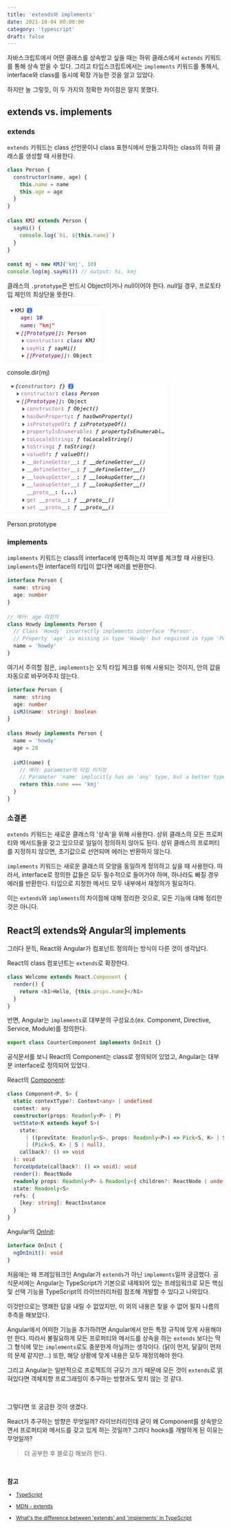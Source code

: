 ```yaml
---
title: 'extends와 implements'
date: 2021-10-04 00:00:00
category: 'typescript'
draft: false
---
```


자바스크립트에서 어떤 클래스를 상속받고 싶을 때는 하위 클래스에서 `extends` 키워드를 통해 상속 받을 수 있다. 그리고 타입스크립트에서는 `implements` 키워드를 통해서, interface와 <span class="return">class</span>를 동시에 확장 가능한 것을 알고 있었다.

하지만 늘 그렇듯, 이 두 가지의 정확한 차이점은 알지 못했다.

## extends vs. implements

### extends

`extends` 키워드는 <span class="return">class</span> 선언문이나 <span class="return">class</span> 표현식에서 만들고자하는 <span class="return">class</span>의 하위 클래스를 생성할 때 사용한다.

```js
class Person {
  constructor(name, age) {
    this.name = name
    this.age = age
  }
}

class KMJ extends Person {
  sayHi() {
    console.log(`hi, ${this.name}`)
  }
}

const mj = new KMJ('kmj', 10)
console.log(mj.sayHi()) // output: hi, kmj
```

클래스의 `.prototype`은 반드시 Object이거나 null이어야 한다. null일 경우, 프로토타입 체인의 최상단을 뜻한다.

<div class="img-div">
  <img src="./images/extends-implements/kmj-dir.png" alt="mj prototype">
  <p>console.dir(mj)</p>
</div>

<div class="img-div">
  <img src="./images/extends-implements/person-prototype.png" alt="Peron prototype">
  <p>Person.prototype</p>
</div>

### implements

`implements` 키워드는 <span class="return">class</span>의 interface에 만족하는지 여부를 체크할 때 사용된다. `implements`한 interface의 타입이 없다면 에러를 반환한다.

```ts
interface Person {
  name: string
  age: number
}

// 에러: age 미정의
class Howdy implements Person {
  // Class 'Howdy' incorrectly implements interface 'Person'.
  // Property 'age' is missing in type 'Howdy' but required in type 'Person'.
  name = 'howdy'
}
```

여기서 주의할 점은, `implements`는 오직 타입 체크를 위해 사용되는 것이지, 안의 값을 자동으로 바꾸어주지 않는다.

```ts
interface Person {
  name: string
  age: number
  isMJ(name: string): boolean
}

class Howdy implements Person {
  name = 'howdy'
  age = 20

  isMJ(name) {
    // 에러: parameter의 타입 미지정
    // Parameter 'name' implicitly has an 'any' type, but a better type may be inferred from usage.
    return this.name === 'kmj'
  }
}
```

### 소결론

`extends` 키워드는 새로운 클래스의 '상속'을 위해 사용한다. 상위 클래스의 모든 프로퍼티와 메서드들을 갖고 있으므로 일일이 정의하지 않아도 된다. 상위 클래스의 프로퍼티를 지정하지 않으면, 초기값으로 선언되며 에러는 반환하지 않는다.

`implements` 키워드는 새로운 클래스의 모양을 동일하게 정의하고 싶을 때 사용한다. 따라서, interface로 정의한 값들은 모두 필수적으로 들어가야 하며, 하나라도 빠질 경우 에러를 반환한다. 타입으로 지정한 메서드 모두 내부에서 재정의가 필요하다.

이는 `extends`와 `implements`의 차이점에 대해 정리한 것으로, 모든 기능에 대해 정리한 것은 아니다.

## React의 extends와 Angular의 implements

그러다 문득, React와 Angular가 컴포넌트 정의하는 방식이 다른 것이 생각났다.

React의 class 컴포넌트는 `extends`로 확장한다.

```js
class Welcome extends React.Component {
  render() {
    return <h1>Hello, {this.props.name}</h1>
  }
}
```

반면, Angular는 `implements`로 대부분의 구성요소(ex. Component, Directive, Service, Module)를 정의한다.

```ts
export class CounterComponent implements OnInit {}
```

공식문서를 보니 React의 Component는 class로 정의되어 있었고, Angular는 대부분 interface로 정의되어 있었다.

React의 <a href="https://github.com/DefinitelyTyped/DefinitelyTyped/blob/master/types/react/index.d.ts#L433" target="_blank">Component</a>:

```ts
class Component<P, S> {
  static contextType?: Context<any> | undefined
  context: any
  constructor(props: Readonly<P> | P)
  setState<K extends keyof S>(
    state:
      | ((prevState: Readonly<S>, props: Readonly<P>) => Pick<S, K> | S | null)
      | (Pick<S, K> | S | null),
    callback?: () => void
  ): void
  forceUpdate(callback?: () => void): void
  render(): ReactNode
  readonly props: Readonly<P> & Readonly<{ children?: ReactNode | undefined }>
  state: Readonly<S>
  refs: {
    [key: string]: ReactInstance
  }
}
```

Angular의 <a href="https://angular.io/api/core/OnInit" target="_blank">OnInit</a>:

```ts
interface OnInit {
  ngOnInit(): void
}
```

처음에는 왜 프레임워크인 Angular가 `extends`가 아닌 `implements`일까 궁금했다. 공식문서에는 Angular는 TypeScript가 기본으로 내제되어 있는 프레임워크로 모든 핵심 및 선택 기능을 TypeScript의 라이브러리처럼 참조해 개발할 수 있다고 나와있다.

이것만으로는 명쾌한 답을 내릴 수 없었지만, 이 외의 내용은 찾을 수 없어 필자 나름의 추측을 해보았다.

Angular에서 어떠한 기능을 추가하려면 Angular에서 만든 특정 규칙에 맞게 사용해야만 한다. 따라서 불필요하게 모든 프로퍼티와 메서드를 상속을 하는 `extends` 보다는 딱 그 형식에 맞는 `implements`로도 충분한게 아닐까는 생각이다. (닭이 먼저, 달걀이 먼저의 문제 같지만...) 또한, 해당 상황에 맞게 내용은 모두 재정의해야 한다.

그리고 Angular는 일반적으로 프로젝트의 규모가 크기 때문에 모든 것이 `extends`로 얽혀있다면 객체지향 프로그래밍이 추구하는 방향과도 맞지 않는 것 같다.

<br>

그렇다면 또 궁금한 것이 생겼다.

React가 추구하는 방향은 무엇일까? 라이브러리인데 굳이 왜 Component를 상속받으면서 프로퍼티와 메서드를 갖고 있게 하는 것일까? 그러다 hooks를 개발하게 된 이유는 무엇일까?

> 더 공부한 후 블로깅 해보려 한다.

<br />

**참고**

<div style="font-size: 12px;">

- <a href="https://www.typescriptlang.org/docs/" target="_blank">TypeScript</a>

- <a href="https://developer.mozilla.org/ko/docs/Web/JavaScript/Reference/Classes/extends" target="_blank">MDN - extends</a>

- <a href="https://stackoverflow.com/questions/38834625/whats-the-difference-between-extends-and-implements-in-typescript" target="_blank">What's the difference between 'extends' and 'implements' in TypeScript</a>

</div>
